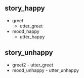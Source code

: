 ## story_happy
* greet
    - utter_greet
* mood_happy
    - utter_happy        
    
## story_unhappy
   * greet2
    - utter_greet
   * mood_unhappy
    - utter_unhappy
    
     